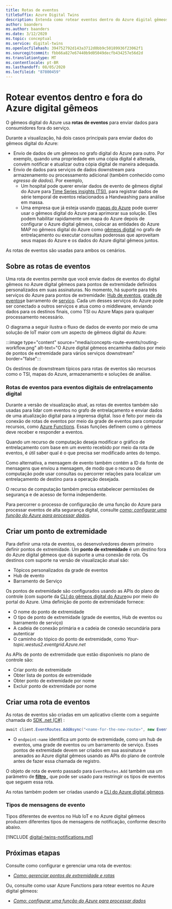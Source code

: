 ```yaml
---
title: Rotas de eventos
titleSuffix: Azure Digital Twins
description: Entenda como rotear eventos dentro do Azure digital gêmeos e para outros serviços do Azure.
author: baanders
ms.author: baanders
ms.date: 3/12/2020
ms.topic: conceptual
ms.service: digital-twins
ms.openlocfilehash: 394752792d143a3712d0bb9c50189936f23062f1
ms.sourcegitcommit: fbb66a827e67440b9d05049decfb434257e56d2d
ms.translationtype: MT
ms.contentlocale: pt-BR
ms.lasthandoff: 08/05/2020
ms.locfileid: "87800459"
---
```

# <a name="route-events-within-and-outside-of-azure-digital-twins"></a>Rotear eventos dentro e fora do Azure digital gêmeos

O gêmeos digital do Azure usa **rotas de eventos** para enviar dados para consumidores fora do serviço. 

Durante a visualização, há dois casos principais para enviar dados do gêmeos digital do Azure:
* Envio de dados de um gêmeos no grafo digital do Azure para outro. Por exemplo, quando uma propriedade em uma cópia digital é alterada, convém notificar e atualizar outra cópia digital de maneira adequada.
* Envio de dados para serviços de dados downstream para armazenamento ou processamento adicional (também conhecido como *egresso de dados*). Por exemplo,
  - Um hospital pode querer enviar dados de evento de gêmeos digital do Azure para [Time Series insights (TSI)](../time-series-insights/time-series-insights-update-overview.md), para registrar dados de série temporal de eventos relacionados a Handwashing para análise em massa.
  - Uma empresa que já esteja usando [mapas do Azure](../azure-maps/about-azure-maps.md) pode querer usar o gêmeos digital do Azure para aprimorar sua solução. Eles podem habilitar rapidamente um mapa do Azure depois de configurar o Azure digital gêmeos, colocar as entidades do Azure MAP no gêmeos digital do Azure como [gêmeos digital](concepts-twins-graph.md) no grafo de entrelaçamento ou executar consultas poderosas que aproveitam seus mapas do Azure e os dados do Azure digital gêmeos juntos.

As rotas de eventos são usadas para ambos os cenários.

## <a name="about-event-routes"></a>Sobre as rotas de eventos

Uma rota de eventos permite que você envie dados de eventos do digital gêmeos no Azure digital gêmeos para pontos de extremidade definidos personalizados em suas assinaturas. No momento, há suporte para três serviços do Azure para pontos de extremidade: [Hub de eventos](../event-hubs/event-hubs-about.md), [grade de eventos](../event-grid/overview.md)e barramento de [serviço](../service-bus-messaging/service-bus-messaging-overview.md). Cada um desses serviços do Azure pode ser conectado a outros serviços e atua como o middleware, enviando dados para os destinos finais, como TSI ou Azure Maps para qualquer processamento necessário.

O diagrama a seguir ilustra o fluxo de dados de evento por meio de uma solução de IoT maior com um aspecto de gêmeos digital do Azure:

:::image type="content" source="media/concepts-route-events/routing-workflow.png" alt-text="O Azure digital gêmeos encaminha dados por meio de pontos de extremidade para vários serviços downstream" border="false":::

Os destinos de downstream típicos para rotas de eventos são recursos como o TSI, mapas do Azure, armazenamento e soluções de análise.

### <a name="event-routes-for-internal-digital-twin-events"></a>Rotas de eventos para eventos digitais de entrelaçamento digital

Durante a versão de visualização atual, as rotas de eventos também são usadas para lidar com eventos no grafo de entrelaçamento e enviar dados de uma atualização digital para a imprensa digital. Isso é feito por meio da conexão de rotas de eventos por meio da grade de eventos para computar recursos, como [Azure Functions](../azure-functions/functions-overview.md). Essas funções definem como o gêmeos deve receber e responder a eventos. 

Quando um recurso de computação deseja modificar o gráfico de entrelaçamento com base em um evento recebido por meio da rota de eventos, é útil saber qual é o que precisa ser modificado antes do tempo. 

Como alternativa, a mensagem de evento também contém a ID da fonte de mensagens que enviou a mensagem, de modo que o recurso de computação pode usar consultas ou percorrer relações para localizar um entrelaçamento de destino para a operação desejada. 

O recurso de computação também precisa estabelecer permissões de segurança e de acesso de forma independente.

Para percorrer o processo de configuração de uma função do Azure para processar eventos de alta segurança digital, consulte [*como: configurar uma função do Azure para processar dados*](how-to-create-azure-function.md).

## <a name="create-an-endpoint"></a>Criar um ponto de extremidade

Para definir uma rota de eventos, os desenvolvedores devem primeiro definir pontos de extremidade. Um **ponto de extremidade** é um destino fora do Azure digital gêmeos que dá suporte a uma conexão de rota. Os destinos com suporte na versão de visualização atual são:
* Tópicos personalizados da grade de eventos
* Hub de evento
* Barramento de Serviço

Os pontos de extremidade são configurados usando as APIs do plano de controle (com suporte da [CLI do gêmeos digital do Azure](how-to-use-cli.md)ou por meio do portal do Azure. Uma definição de ponto de extremidade fornece:
* O nome do ponto de extremidade
* O tipo de ponto de extremidade (grade de eventos, Hub de eventos ou barramento de serviço)
* A cadeia de conexão primária e a cadeia de conexão secundária para autenticar 
* O caminho do tópico do ponto de extremidade, como *Your-topic.westus2.eventgrid.Azure.net*

As APIs de ponto de extremidade que estão disponíveis no plano de controle são:
* Criar ponto de extremidade
* Obter lista de pontos de extremidade
* Obter ponto de extremidade por nome
* Excluir ponto de extremidade por nome

## <a name="create-an-event-route"></a>Criar uma rota de eventos
 
As rotas de eventos são criadas em um aplicativo cliente com a seguinte chamada do [SDK .net (C#)](how-to-use-apis-sdks.md) : 

```csharp
await client.EventRoutes.AddAsync("<name-for-the-new-route>", new EventRoute("<endpoint-name>"));
```

* O `endpoint-name` identifica um ponto de extremidade, como um hub de eventos, uma grade de eventos ou um barramento de serviço. Esses pontos de extremidade devem ser criados em sua assinatura e anexados ao Azure digital gêmeos usando as APIs do plano de controle antes de fazer essa chamada de registro.

O objeto de rota de evento passado para `EventRoutes.Add` também usa um parâmetro de [ **filtro** ](./how-to-manage-routes-apis-cli.md#filter-events), que pode ser usado para restringir os tipos de eventos que seguem essa rota.

As rotas também podem ser criadas usando a [CLI do Azure digital gêmeos](how-to-use-cli.md).

### <a name="types-of-event-messages"></a>Tipos de mensagens de evento

Tipos diferentes de eventos no Hub IoT e no Azure digital gêmeos produzem diferentes tipos de mensagens de notificação, conforme descrito abaixo.

[!INCLUDE [digital-twins-notifications.md](../../includes/digital-twins-notifications.md)]

## <a name="next-steps"></a>Próximas etapas

Consulte como configurar e gerenciar uma rota de eventos:
* [*Como: gerenciar pontos de extremidade e rotas*](how-to-manage-routes-apis-cli.md)

Ou, consulte como usar Azure Functions para rotear eventos no Azure digital gêmeos:
* [*Como: configurar uma função do Azure para processar dados*](how-to-create-azure-function.md)